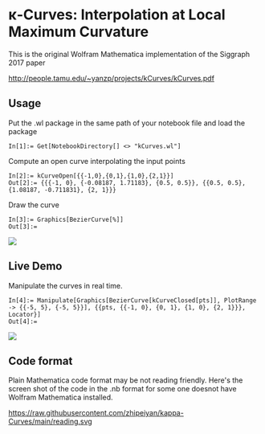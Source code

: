 # &kappa;-Curves: Interpolation at Local Maximum Curvature
This is the original Wolfram Mathematica implementation of the Siggraph 2017 paper

http://people.tamu.edu/~yanzp/projects/kCurves/kCurves.pdf

## Usage
Put the .wl package in the same path of your notebook file and load the package
```
In[1]:= Get[NotebookDirectory[] <> "kCurves.wl"]
```
Compute an open curve interpolating the input points
```
In[2]:= kCurveOpen[{{-1,0},{0,1},{1,0},{2,1}}]
Out[2]:= {{{-1, 0}, {-0.08187, 1.71183}, {0.5, 0.5}}, {{0.5, 0.5}, {1.08187, -0.711831}, {2, 1}}}
```
Draw the curve
```
In[3]:= Graphics[BezierCurve[%]]
Out[3]:= 
```
![](http://people.tamu.edu/~yanzp/projects/kCurves/four.png)

## Live Demo
Manipulate the curves in real time.
```
In[4]:= Manipulate[Graphics[BezierCurve[kCurveClosed[pts]], PlotRange -> {{-5, 5}, {-5, 5}}], {{pts, {{-1, 0}, {0, 1}, {1, 0}, {2, 1}}}, Locator}]
Out[4]:= 
```
![](http://people.tamu.edu/~yanzp/projects/kCurves/closed.png)

## Code format
Plain Mathematica code format may be not reading friendly. Here's the screen shot of the code in the .nb format for some one doesnot have Wolfram Mathematica installed.

https://raw.githubusercontent.com/zhipeiyan/kappa-Curves/main/reading.svg
